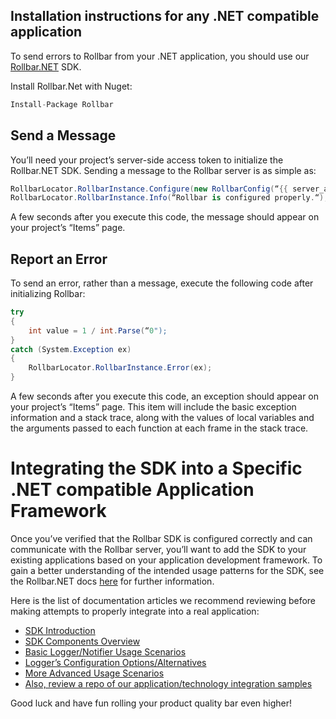 ## Installation instructions for any .NET compatible application

To send errors to Rollbar from your .NET application, you should use our <a href=“https://github.com/rollbar/Rollbar.NET” target=“_blank” rel=“noopener”>Rollbar.NET</a> SDK.

Install Rollbar.Net with Nuget:

```csharp
Install-Package Rollbar
```

## Send a Message

You’ll need your project’s server-side access token to initialize the Rollbar.NET SDK. Sending
a message to the Rollbar server is as simple as:

```csharp
RollbarLocator.RollbarInstance.Configure(new RollbarConfig(“{{ server_access_token }}“));
RollbarLocator.RollbarInstance.Info(“Rollbar is configured properly.“);
```

A few seconds after you execute this code, the message should appear on your project’s “Items” page.

## Report an Error

To send an error, rather than a message, execute the following code after initializing Rollbar:

```csharp
try
{
    int value = 1 / int.Parse(“0");
}
catch (System.Exception ex)
{
    RollbarLocator.RollbarInstance.Error(ex);
}
```

A few seconds after you execute this code, an exception should appear on your project’s “Items” page.
This item will include the basic exception information and a stack trace, along with the values of
local variables and the arguments passed to each function at each frame in the stack trace.

# Integrating the SDK into a Specific .NET compatible Application Framework

Once you’ve verified that the Rollbar SDK is configured correctly and can communicate with the Rollbar server, you’ll
want to add the SDK to your existing applications based on your application development framework. To gain a better 
understanding of the intended usage patterns for the SDK, see the Rollbar.NET docs <a href=“https://docs.rollbar.com/docs/dotnet” target=“_blank” rel=“noopener”>here</a> for further information.

Here is the list of documentation articles we recommend reviewing before making attempts to properly integrate into a real application:

- <a href=“https://docs.rollbar.com/docs/dotnet” target=“_blank” rel=“noopener”>SDK Introduction</a>
- <a href=“https://docs.rollbar.com/docs/overview” target=“_blank” rel=“noopener”>SDK Components Overview</a>
- <a href=“https://docs.rollbar.com/docs/basic-usage” target=“_blank” rel=“noopener”>Basic Logger/Notifier Usage Scenarios</a>
- <a href=“https://docs.rollbar.com/docs/logger-configuration” target=“_blank” rel=“noopener”>Logger’s Configuration Options/Alternatives</a>
- <a href=“https://docs.rollbar.com/docs/more-advanced-logger-usages” target=“_blank” rel=“noopener”>More Advanced Usage Scenarios</a>
- <a href=“https:https://github.com/rollbar/Rollbar.NET/tree/master/Samples” target=“_blank” rel=“noopener”>Also, review a repo of our application/technology integration samples</a>

Good luck and have fun rolling your product quality bar even higher!
